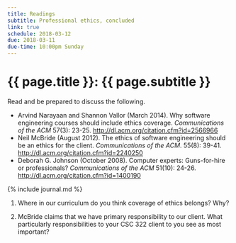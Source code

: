 ```yaml
---
title: Readings
subtitle: Professional ethics, concluded
link: true
schedule: 2018-03-12
due: 2018-03-11
due-time: 10:00pm Sunday
---
```

# {{ page.title }}: {{ page.subtitle }}

Read and be prepared to discuss the following.

- Arvind Narayaan and Shannon Vallor (March 2014). Why software engineering courses should include ethics coverage. _Communications of the ACM_ 57(3): 23-25.  <http://dl.acm.org/citation.cfm?id=2566966>
- Neil McBride (August 2012). The ethics of software engineering should be an ethics for the client. _Communications of the ACM_. 55(8): 39-41.  <http://dl.acm.org/citation.cfm?id=2240250>
- Deborah G. Johnson (October 2008). Computer experts: Guns-for-hire or professionals? _Communications of the ACM_ 51(10): 24-26.  <http://dl.acm.org/citation.cfm?id=1400190>

{% include journal.md %}

1. Where in our curriculum do you think coverage of ethics belongs?  Why?

2. McBride claims that we have primary responsibility to our client.
What particularly responsibilities to your CSC 322 client to you see as
most important?

